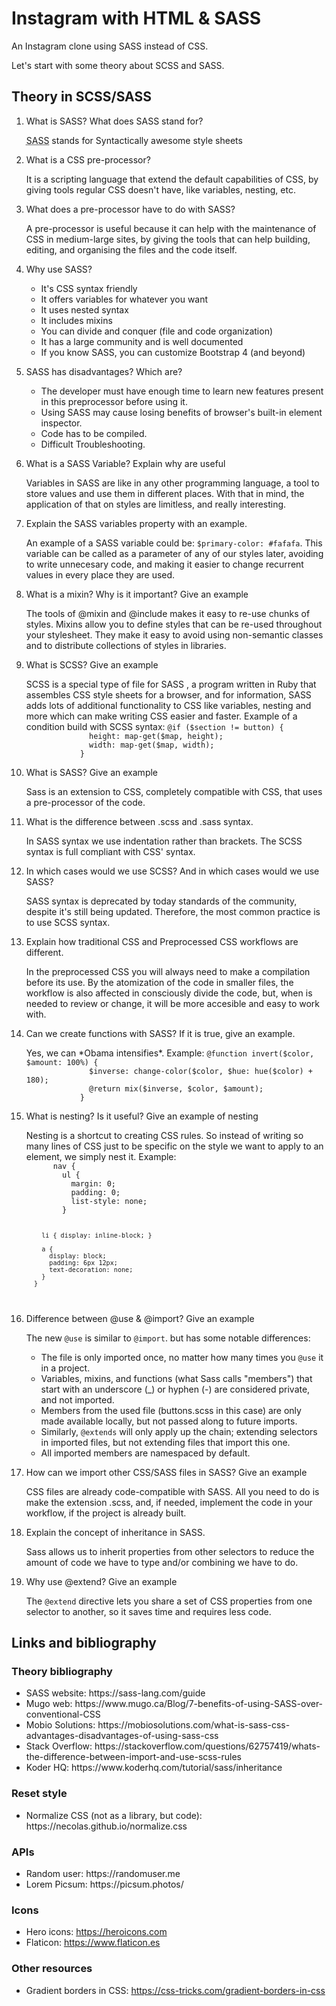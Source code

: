 # Instagram with HTML & SASS
An Instagram clone using SASS instead of CSS.

Let's start with some theory about SCSS and SASS.

## Theory in SCSS/SASS

<div>
  <ol>
    <li>What is SASS? What does SASS stand for?</li>
        <p><abbr title="Syntactically awesome style sheets">SASS</abbr> stands for Syntactically awesome style sheets</p>
    <li>What is a CSS pre-processor?</li>
    <p>It is a scripting language that extend the default capabilities of CSS, by giving tools regular CSS doesn't have, like variables, nesting, etc.</p>
    <li>What does a pre-processor have to do with SASS?</li>
      <p>A pre-processor is useful because it can help with the maintenance of CSS in medium-large sites, by giving the tools that can help building, editing, and organising the files and the code itself.</p>
    <li>Why use SASS?</li>
      <p><ul> 
        <li>It's CSS syntax friendly</li>
        <li>It offers variables for whatever you want</li>
        <li>It uses nested syntax</li>
        <li>It includes mixins </li>
        <li>You can divide and conquer (file and code organization)</li>
        <li>It has a large community and is well documented</li>
        <li>If you know SASS, you can customize Bootstrap 4 (and beyond)</li>
      </ul></p>
    <li>SASS has disadvantages? Which are?</li>
      <p><ul> 
        <li>The developer must have enough time to learn new features present in this preprocessor before using it.</li>
        <li>Using SASS may cause losing benefits of browser's built-in element inspector.</li>
        <li>Code has to be compiled.</li>
        <li>Difficult Troubleshooting.</li>
      </ul></p>
    <li>What is a SASS Variable? Explain why are useful</li>
      <p>Variables in SASS are like in any other programming language, a tool to store values and use them in different places. With that in mind, the application of that on styles are limitless, and really interesting.</p>
    <li>Explain the SASS variables property with an example.</li>
      <p>An example of a SASS variable could be: <code>$primary-color: #fafafa</code>. This variable can be called as a parameter of any of our styles later, avoiding to write unnecesary code, and making it easier to change recurrent values in every place they are used.</p>
    <li>What is a mixin? Why is it important? Give an example</li>
      <p>The tools of @mixin and @include makes it easy to re-use chunks of styles. Mixins allow you to define styles that can be re-used throughout your stylesheet. They make it easy to avoid using non-semantic classes and to distribute collections of styles in libraries.</p>
    <li>What is SCSS? Give an example</li>
      <p>SCSS is a special type of file for SASS , a program written in Ruby that assembles CSS style sheets for a browser, and for information, SASS adds lots of additional functionality to CSS like variables, nesting and more which can make writing CSS easier and faster. Example of a condition build with SCSS syntax:
      <code>@if ($section != button) {
              height: map-get($map, height);
              width: map-get($map, width);
            }</code></p>
    <li>What is SASS? Give an example</li>
      <p>Sass is an extension to CSS, completely compatible with CSS, that uses a pre-processor of the code.</p>
    <li>What is the difference between .scss and .sass syntax.</li>
    <p>In SASS syntax we use  indentation rather than brackets. The SCSS syntax is full compliant with CSS' syntax.</p>
    <li>In which cases would we use SCSS? And in which cases would we use SASS?</li>
      <p>SASS syntax is deprecated by today standards of the community, despite it's still being updated. Therefore, the most common practice is to use SCSS syntax.</p>
    <li>Explain how traditional CSS and Preprocessed CSS workflows are different.</li>
      <p>In the preprocessed CSS you will always need to make a compilation before its use. By the atomization of the code in smaller files, the workflow is also affected in consciously divide the code, but, when is needed to review or change, it will be more accesible and easy to work with.</p>
    <li>Can we create functions with SASS? If it is true, give an example.</li>
      <p>Yes, we can *Obama intensifies*. Example:
      <code>@function invert($color, $amount: 100%) {
              $inverse: change-color($color, $hue: hue($color) + 180);
              @return mix($inverse, $color, $amount);
            }</code></p>
    <li>What is nesting? Is it useful? Give an example of nesting</li>
      <p>Nesting is a shortcut to creating CSS rules. So instead of writing so many lines of CSS just to be specific on the style we want to apply to an element, we simply nest it. Example:
      <code>
      nav {
        ul {
          margin: 0;
          padding: 0;
          list-style: none;
        }

        li { display: inline-block; }

        a {
          display: block;
          padding: 6px 12px;
          text-decoration: none;
        }
      }
  </code></p>
    <li>Difference between @use & @import? Give an example</li>
      <p>The new <code>@use</code> is similar to <code>@import</code>. but has some notable differences:
      <ul> 
        <li>The file is only imported once, no matter how many times you <code>@use</code> it in a project.</li>
        <li>Variables, mixins, and functions (what Sass calls "members") that start with an underscore (_) or hyphen (-) are considered private, and not imported.</li>
        <li>Members from the used file (buttons.scss in this case) are only made available locally, but not passed along to future imports.</li>
        <li>Similarly, <code>@extends</code> will only apply up the chain; extending selectors in imported files, but not extending files that import this one.</li>
        <li>All imported members are namespaced by default.</li>
      </ul>
</p>
    <li>How can we import other CSS/SASS files in SASS? Give an example</li>
      <p>CSS files are already code-compatible with SASS. All you need to do is make the extension .scss, and, if needed, implement the code in your workflow, if the project is already built.</p>
    <li>Explain the concept of inheritance in SASS.</li>
      <p>Sass allows us to inherit properties from other selectors to reduce the amount of code we have to type and/or combining we have to do.</p>
    <li>Why use @extend? Give an example</li>
      <p>The <code>@extend</code> directive lets you share a set of CSS properties from one selector to another, so it saves time and requires less code.</p>
  </ol>
</div>

## Links and bibliography

### Theory bibliography
<ul> 
  <li>SASS website: <a href="https://sass-lang.com/guide"></a>https://sass-lang.com/guide</li>
  <li>Mugo web: <a href="https://www.mugo.ca/Blog/7-benefits-of-using-SASS-over-conventional-CSS"></a>https://www.mugo.ca/Blog/7-benefits-of-using-SASS-over-conventional-CSS</li>
  <li>Mobio Solutions: <a href="https://mobiosolutions.com/what-is-sass-css-advantages-disadvantages-of-using-sass-css"></a>https://mobiosolutions.com/what-is-sass-css-advantages-disadvantages-of-using-sass-css</li>
  <li>Stack Overflow: <a href="https://stackoverflow.com/questions/62757419/whats-the-difference-between-import-and-use-scss-rules"></a>https://stackoverflow.com/questions/62757419/whats-the-difference-between-import-and-use-scss-rules</li>
  <li>Koder HQ: <a href="https://www.koderhq.com/tutorial/sass/inheritance"></a>https://www.koderhq.com/tutorial/sass/inheritance</li>
</ul>


### Reset style
<ul> 
  <li>Normalize CSS (not as a library, but code): <a href="https://necolas.github.io/normalize.css"></a>https://necolas.github.io/normalize.css</li>
</ul>

### APIs
<ul>
  <li>Random user: <a href="https://randomuser.me"></a>https://randomuser.me</li>
  <li>Lorem Picsum: <a href="https://picsum.photos/"></a>https://picsum.photos/</li>
</ul>

### Icons
<ul>
  <li>Hero icons: <a href="https://heroicons.com">https://heroicons.com</a></li>
  <li>Flaticon: <a href="https://www.flaticon.es">https://www.flaticon.es</a></li>
</ul>

### Other resources
<ul>
  <li>Gradient borders in CSS: <a href="https://css-tricks.com/gradient-borders-in-css">https://css-tricks.com/gradient-borders-in-css</a></li>
  <!-- <li>Flaticon: <a href="https://www.flaticon.es">https://www.flaticon.es</a></li> -->
</ul>